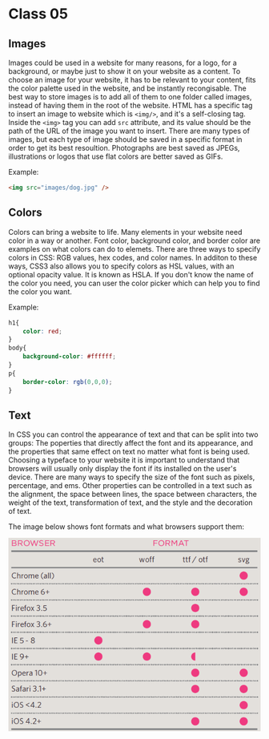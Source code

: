 # Class 05

## Images

Images could be used in a website for many reasons, for a logo, for a background, or maybe just to show it on your website as a content. To choose an image for your website, it has to be relevant to your content, fits the color palette used in the website, and be instantly recongisable.
The best way to store images is to add all of them to one folder called images, instead of having them in the root of the website. HTML has a specific tag to insert an image to website which is `<img/>`, and it's a self-closing tag. Inside the `<img>` tag you can add `src` attribute, and its value should be the path of the URL of the image you want to insert.
There are many types of images, but each type of image should be saved in a specific format in order to get its best resoultion. Photographs are best saved as JPEGs, illustrations or logos that use flat colors are better saved as GIFs.

Example:

```html
<img src="images/dog.jpg" />
```

## Colors

Colors can bring a website to life. Many elements in your website need color in a way or another. Font color, background color, and border color are examples on what colors can do to elemets.
There are three ways to specify colors in CSS: RGB values, hex codes, and color names. In additon to these ways, CSS3 also allows you to specify colors as HSL values, with an optional opacity value. It is known as HSLA. If you don't know the name of the color you need, you can user the color picker which can help you to find the color you want.

Example:

```css
h1{
    color: red;
}
body{
    background-color: #ffffff;
}
p{
    border-color: rgb(0,0,0);
}
```

## Text

In CSS you can control the appearance of text and that can be split into two groups: The poperties that directly affect the font and its appearance, and the properties that same effect on text no matter what font is being used. Choosing a typeface to your website it is important to understand that browsers will usually only display the font if its installed on the user's device.
There are many ways to specify the size of the font such as pixels, percentage, and ems. Other properties can be controlled in a text such as the alignment, the space between lines, the space between characters, the weight of the text, transformation of text, and the style and the decoration of text.

The image below shows font formats and what browsers support them:

![Image](images/browser-support.PNG)